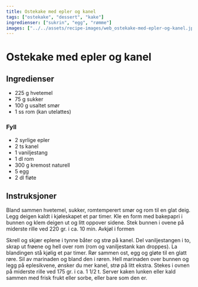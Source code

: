 ```yaml
---
title: Ostekake med epler og kanel
tags: ["ostekake", "dessert", "kake"]
ingredienser: ["sukrin", "egg", "rømme"]
images: ["../../assets/recipe-images/web_ostekake-med-epler-og-kanel.jpg"]
---
```


# Ostekake med epler og kanel

## Ingredienser

- 225 g hvetemel
- 75 g sukker
- 100 g usaltet smør
- 1 ss rom (kan utelattes)

### Fyll

- 2 syrlige epler
- 2 ts kanel
- 1 vaniljestang
- 1 dl rom
- 300 g kremost naturell
- 5 egg
- 2 dl fløte

## Instruksjoner

Bland sammen hvetemel, sukker, romtemperert smør og rom til en glat deig. Legg deigen kaldt i kjøleskapet et par timer. Kle en form med bakepapri i bunnen og klem deigen ut og litt oppover sidene. Stek bunnen i ovene på miderste rille ved 220 gr. i ca. 10 min. Avkjøl i formen

Skrell og skjær eplene i tynne båter og strø på kanel. Del vaniljestangen i to, skrap ut frøene og hell over rom (rom og vaniljestank kan droppes). La blandingen stå kjølig et par timer. Rør sammen ost, egg og gløte til en glatt røre. Sil av marinaden og bland den i røren. Hell marinaden over bunnen og legg på eplesikvene, ønsker du mer kanel, strø på litt ekstra. Stekes i ovnen på miderste rille ved 175 gr. i ca. 1 1/2 t. Server kaken lunken eller kald sammen med frisk frukt eller sorbe, eller bare som den er.
